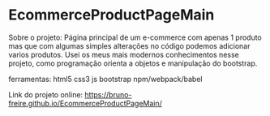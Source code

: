 # EcommerceProductPageMain
Sobre o projeto:
    Página principal de um e-commerce com apenas 1 produto mas que com algumas 
  simples alterações no código podemos adicionar varios produtos.
    Usei os meus mais modernos conhecimentos nesse projeto, como 
  programação orienta a objetos e manipulação do bootstrap.

ferramentas:
html5
css3
js
bootstrap
npm/webpack/babel

Link do projeto online: https://bruno-freire.github.io/EcommerceProductPageMain/
